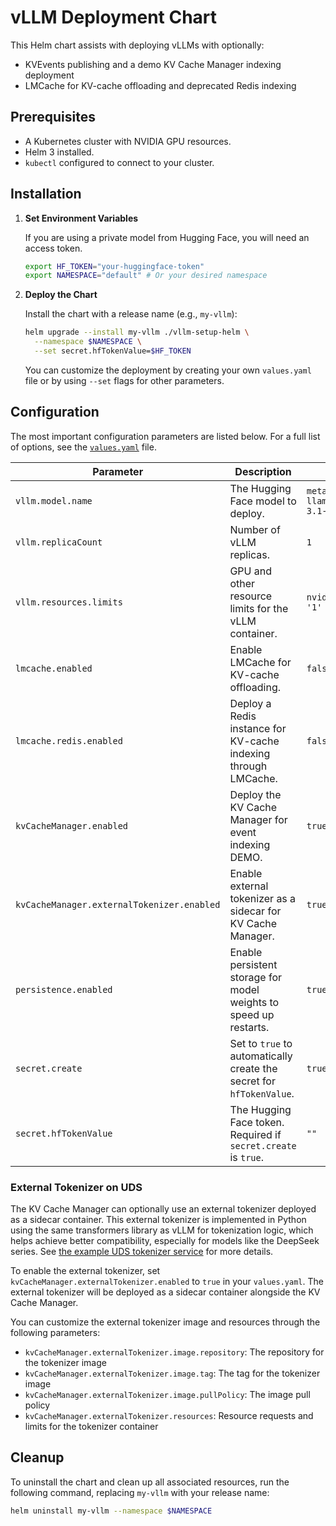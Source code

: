 # vLLM Deployment Chart

This Helm chart assists with deploying vLLMs with optionally:
- KVEvents publishing and a demo KV Cache Manager indexing deployment
- LMCache for KV-cache offloading and deprecated Redis indexing

## Prerequisites

- A Kubernetes cluster with NVIDIA GPU resources.
- Helm 3 installed.
- `kubectl` configured to connect to your cluster.

## Installation

1.  **Set Environment Variables**

    If you are using a private model from Hugging Face, you will need an access token.

    ```bash
    export HF_TOKEN="your-huggingface-token"
    export NAMESPACE="default" # Or your desired namespace
    ```

2.  **Deploy the Chart**

    Install the chart with a release name (e.g., `my-vllm`):

    ```bash
    helm upgrade --install my-vllm ./vllm-setup-helm \
      --namespace $NAMESPACE \
      --set secret.hfTokenValue=$HF_TOKEN 
    ```

    You can customize the deployment by creating your own `values.yaml` file or by using `--set` flags for other parameters.

## Configuration

The most important configuration parameters are listed below. For a full list of options, see the [`values.yaml`](./values.yaml) file.

| Parameter | Description                                                          | Default                            |
| --- |----------------------------------------------------------------------|------------------------------------|
| `vllm.model.name` | The Hugging Face model to deploy.                                    | `meta-llama/Llama-3.1-8B-Instruct` |
| `vllm.replicaCount` | Number of vLLM replicas.                                             | `1`                                |
| `vllm.resources.limits` | GPU and other resource limits for the vLLM container.                | `nvidia.com/gpu: '1'`              |
| `lmcache.enabled` | Enable LMCache for KV-cache offloading.                              | `false`                            |
| `lmcache.redis.enabled` | Deploy a Redis instance for KV-cache indexing through LMCache.       | `false`                            |
| `kvCacheManager.enabled` | Deploy the KV Cache Manager for event indexing DEMO.                 | `true`                             |
| `kvCacheManager.externalTokenizer.enabled` | Enable external tokenizer as a sidecar for KV Cache Manager.         | `true`                             |
| `persistence.enabled` | Enable persistent storage for model weights to speed up restarts.    | `true`                             |
| `secret.create` | Set to `true` to automatically create the secret for `hfTokenValue`. | `true`                             |
| `secret.hfTokenValue` | The Hugging Face token. Required if `secret.create` is `true`.       | `""`                               |

### External Tokenizer on UDS

The KV Cache Manager can optionally use an external tokenizer deployed as a sidecar container. This external tokenizer is implemented in Python using the same transformers library as vLLM for tokenization logic, which helps achieve better compatibility, especially for models like the DeepSeek series. See [the example UDS tokenizer service](../examples/uds_tokenizer/README.md) for more details.

To enable the external tokenizer, set `kvCacheManager.externalTokenizer.enabled` to `true` in your `values.yaml`. The external tokenizer will be deployed as a sidecar container alongside the KV Cache Manager.

You can customize the external tokenizer image and resources through the following parameters:

- `kvCacheManager.externalTokenizer.image.repository`: The repository for the tokenizer image
- `kvCacheManager.externalTokenizer.image.tag`: The tag for the tokenizer image
- `kvCacheManager.externalTokenizer.image.pullPolicy`: The image pull policy
- `kvCacheManager.externalTokenizer.resources`: Resource requests and limits for the tokenizer container

## Cleanup

To uninstall the chart and clean up all associated resources, run the following command, replacing `my-vllm` with your release name:

```bash
helm uninstall my-vllm --namespace $NAMESPACE
```